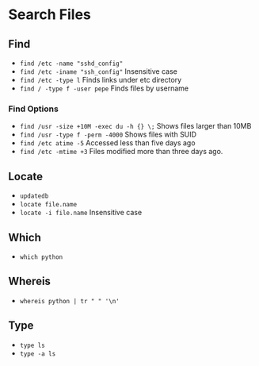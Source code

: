 # Search Files

## Find

- `find /etc -name "sshd_config"`
- `find /etc -iname "ssh_config"` Insensitive case
- `find /etc -type l` Finds links under etc directory
- `find / -type f -user pepe` Finds files by username

### Find Options

- `find /usr -size +10M -exec du -h {} \;` Shows files larger than 10MB
- `find /usr -type f -perm -4000` Shows files with SUID
- `find /etc atime -5` Accessed less than five days ago
- `find /etc -mtime +3` Files modified more than three days ago.

## Locate

- `updatedb`
- `locate file.name`
- `locate -i file.name` Insensitive case

## Which

- `which python`

## Whereis

- `whereis python | tr " " '\n'`

## Type

- `type ls`
- `type -a ls`
